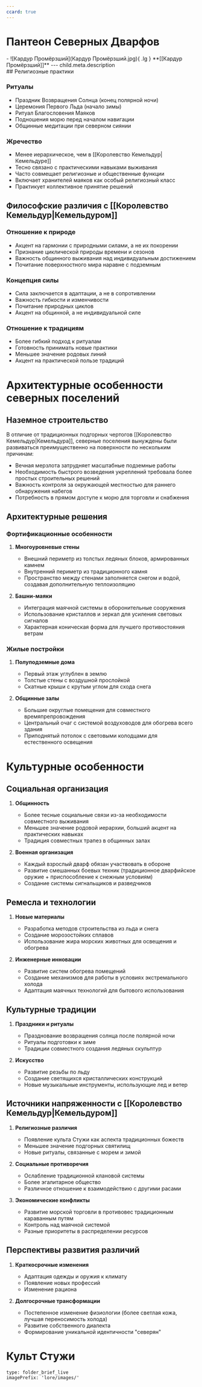 ```yaml
---
ccard: true
---
```

# Пантеон Северных Дварфов

<div class="grid cards" markdown>
- ![Кардур Промёрзший](Кардур Промёрзший.jpg){ .lg }
  **[[Кардур Промёрзший]]**
  ---
  child.meta.description
</div>
## Религиозные практики

### Ритуалы
- Праздник Возвращения Солнца (конец полярной ночи)
- Церемония Первого Льда (начало зимы)
- Ритуал Благословения Маяков
- Подношения морю перед началом навигации
- Общинные медитации при северном сиянии

### Жречество
- Менее иерархическое, чем в [[Королевство Кемельдур|Кемельдуре]]
- Тесно связано с практическими навыками выживания
- Часто совмещает религиозные и общественные функции
- Включает хранителей маяков как особый религиозный класс
- Практикует коллективное принятие решений

## Философские различия с [[Королевство Кемельдур|Кемельдуром]]

### Отношение к природе
- Акцент на гармонии с природными силами, а не их покорении
- Признание циклической природы времени и сезонов
- Важность общинного выживания над индивидуальным достижением
- Почитание поверхностного мира наравне с подземным

### Концепция силы
- Сила заключается в адаптации, а не в сопротивлении
- Важность гибкости и изменчивости
- Почитание природных циклов
- Акцент на общинной, а не индивидуальной силе

### Отношение к традициям
- Более гибкий подход к ритуалам
- Готовность принимать новые практики
- Меньшее значение родовых линий
- Акцент на практической пользе традиций

# Архитектурные особенности северных поселений

## Наземное строительство
В отличие от традиционных подгорных чертогов [[Королевство Кемельдур|Кемельдура]], северные поселения вынуждены были развиваться преимущественно на поверхности по нескольким причинам:
- Вечная мерзлота затрудняет масштабные подземные работы
- Необходимость быстрого возведения укреплений требовала более простых строительных решений
- Важность контроля за окружающей местностью для раннего обнаружения набегов
- Потребность в прямом доступе к морю для торговли и снабжения

## Архитектурные решения

### Фортификационные особенности
1. **Многоуровневые стены**
   - Внешний периметр из толстых ледяных блоков, армированных камнем
   - Внутренний периметр из традиционного камня
   - Пространство между стенами заполняется снегом и водой, создавая дополнительную теплоизоляцию
   
2. **Башни-маяки**
   - Интеграция маячной системы в оборонительные сооружения
   - Использование кристаллов и зеркал для усиления световых сигналов
   - Характерная коническая форма для лучшего противостояния ветрам

### Жилые постройки
1. **Полуподземные дома**
   - Первый этаж углублен в землю
   - Толстые стены с воздушной прослойкой
   - Скатные крыши с крутым углом для схода снега
   
2. **Общинные залы**
   - Большие округлые помещения для совместного времяпрепровождения
   - Центральный очаг с системой воздуховодов для обогрева всего здания
   - Приподнятый потолок с световыми колодцами для естественного освещения

# Культурные особенности

## Социальная организация
1. **Общинность**
   - Более тесные социальные связи из-за необходимости совместного выживания
   - Меньшее значение родовой иерархии, больший акцент на практических навыках
   - Традиция совместных трапез в общинных залах

2. **Военная организация**
   - Каждый взрослый дварф обязан участвовать в обороне
   - Развитие смешанных боевых техник (традиционное дварфийское оружие + приспособление к снежным условиям)
   - Создание системы сигнальщиков и разведчиков

## Ремесла и технологии
1. **Новые материалы**
   - Разработка методов строительства из льда и снега
   - Создание морозостойких сплавов
   - Использование жира морских животных для освещения и обогрева

2. **Инженерные инновации**
   - Развитие систем обогрева помещений
   - Создание механизмов для работы в условиях экстремального холода
   - Адаптация маячных технологий для бытового использования

## Культурные традиции
1. **Праздники и ритуалы**
   - Празднование возвращения солнца после полярной ночи
   - Ритуалы подготовки к зиме
   - Традиции совместного создания ледяных скульптур

2. **Искусство**
   - Развитие резьбы по льду
   - Создание светящихся кристаллических конструкций
   - Новые музыкальные инструменты, использующие лед и ветер

## Источники напряженности с [[Королевство Кемельдур|Кемельдуром]]
1. **Религиозные различия**
   - Появление культа Стужи как аспекта традиционных божеств
   - Меньшее значение подгорных святилищ
   - Новые ритуалы, связанные с морем и зимой

2. **Социальные противоречия**
   - Ослабление традиционной клановой системы
   - Более эгалитарное общество
   - Различное отношение к взаимодействию с другими расами

3. **Экономические конфликты**
   - Развитие морской торговли в противовес традиционным караванным путям
   - Контроль над маячной системой
   - Разные приоритеты в распределении ресурсов

## Перспективы развития различий
1. **Краткосрочные изменения**
   - Адаптация одежды и оружия к климату
   - Появление новых профессий
   - Изменение рациона

2. **Долгосрочные трансформации**
   - Постепенное изменение физиологии (более светлая кожа, лучшая переносимость холода)
   - Развитие собственного диалекта
   - Формирование уникальной идентичности "северян"

# Культ Стужи
 
```ccard
type: folder_brief_live
imagePrefix: 'lore/images/'
```
 
